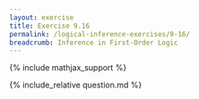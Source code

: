 ```yaml
---
layout: exercise
title: Exercise 9.16
permalink: /logical-inference-exercises/9-16/
breadcrumb: Inference in First-Order Logic
---
```


{% include mathjax_support %}

<div><i class="arrow-up loader" data-chapter="logical-inference-exercises" data-exercise="ex_16" data-rating="0"></i></div>
{% include_relative question.md %}
